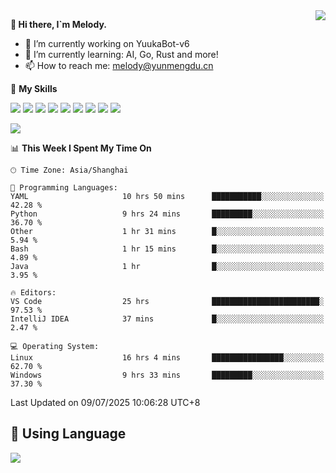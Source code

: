 <a href="#">
  <img align="right" src="https://github-readme-stats.vercel.app/api?username=melodyyuuka&count_private=true&show_icons=true" />
</a>

**👋 Hi there, I`m Melody.**

- 🔭 I’m currently working on YuukaBot-v6
- 🌱 I’m currently learning: AI, Go, Rust and more!
- 📫 How to reach me: melody@yunmengdu.cn

🌟 **My Skills** 

![](https://img.shields.io/badge/-Python-3e74a2?style=flat-square&logo=Python&logoColor=fff)
![](https://img.shields.io/badge/-Java-007396?style=flat-square&logo=OpenJDK&logoColor=fff)
![](https://img.shields.io/badge/-Node.js-339933?style=flat-square&logo=Node.js&logoColor=fff)
![](https://img.shields.io/badge/-Git-f05032?style=flat-square&logo=git&logoColor=fff)
![](https://img.shields.io/badge/-PostgreSQL-4169e1?style=flat-square&logo=PostgreSQL&logoColor=fff)
![](https://img.shields.io/badge/-Rust-000000?style=flat-square&logo=rust&logoColor=fff)
![](https://img.shields.io/badge/-VSCode-007acc?style=flat-square&logo=Visual-Studio-Code&logoColor=fff)
![](https://img.shields.io/badge/-FastAPI-009688?style=flat-square&logo=FastAPI&logoColor=fff)
![](https://img.shields.io/badge/-Linux-000000?style=flat-square&logo=Linux&logoColor=fff)


![](https://wakatime.com/badge/user/fa6dc0e2-47c5-4d2d-ae45-69fec6f2122c.svg)

<!--START_SECTION:waka-->
📊 **This Week I Spent My Time On** 

```text
🕑︎ Time Zone: Asia/Shanghai

💬 Programming Languages: 
YAML                     10 hrs 50 mins      ███████████░░░░░░░░░░░░░░   42.28 % 
Python                   9 hrs 24 mins       █████████░░░░░░░░░░░░░░░░   36.70 % 
Other                    1 hr 31 mins        █░░░░░░░░░░░░░░░░░░░░░░░░    5.94 % 
Bash                     1 hr 15 mins        █░░░░░░░░░░░░░░░░░░░░░░░░    4.89 % 
Java                     1 hr                █░░░░░░░░░░░░░░░░░░░░░░░░    3.95 % 

🔥 Editors: 
VS Code                  25 hrs              ████████████████████████░   97.53 % 
IntelliJ IDEA            37 mins             █░░░░░░░░░░░░░░░░░░░░░░░░    2.47 % 

💻 Operating System: 
Linux                    16 hrs 4 mins       ████████████████░░░░░░░░░   62.70 % 
Windows                  9 hrs 33 mins       █████████░░░░░░░░░░░░░░░░   37.30 % 
```


 Last Updated on 09/07/2025 10:06:28 UTC+8
<!--END_SECTION:waka-->

## 🥰 **Using Language**

![](https://github-readme-stats.vercel.app/api/wakatime?username=MelodyYuyuko&layout=compact&hide_border=true)

